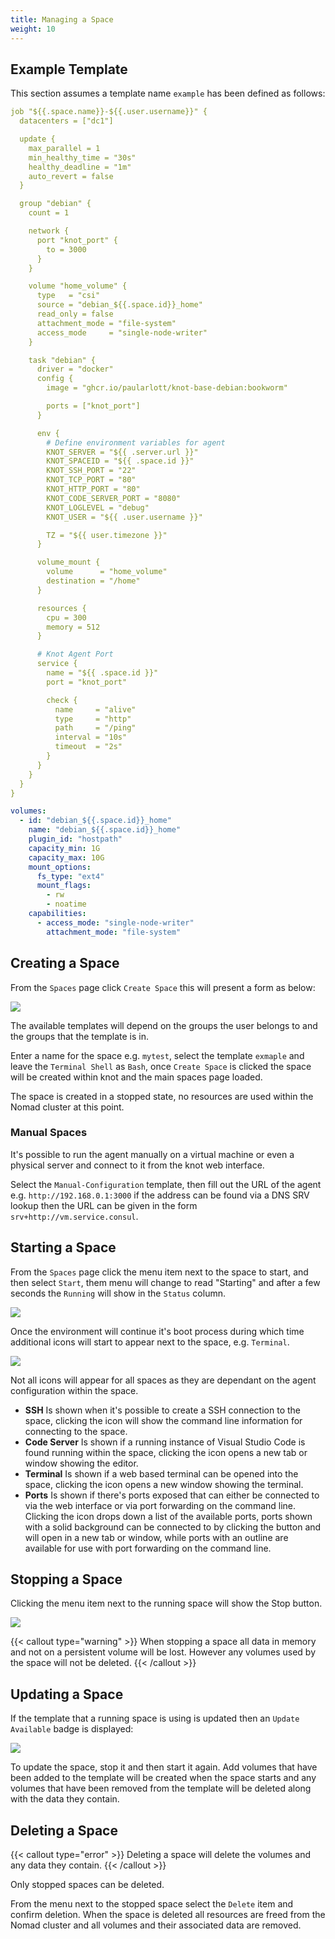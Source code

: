 ```yaml
---
title: Managing a Space
weight: 10
---
```


## Example Template

This section assumes a template name `example` has been defined as follows:

```yaml {filename=Nomad-Job}
job "${{.space.name}}-${{.user.username}}" {
  datacenters = ["dc1"]

  update {
    max_parallel = 1
    min_healthy_time = "30s"
    healthy_deadline = "1m"
    auto_revert = false
  }

  group "debian" {
    count = 1

    network {
      port "knot_port" {
        to = 3000
      }
    }

    volume "home_volume" {
      type   = "csi"
      source = "debian_${{.space.id}}_home"
      read_only = false
      attachment_mode = "file-system"
      access_mode     = "single-node-writer"
    }

    task "debian" {
      driver = "docker"
      config {
        image = "ghcr.io/paularlott/knot-base-debian:bookworm"

        ports = ["knot_port"]
      }

      env {
        # Define environment variables for agent
        KNOT_SERVER = "${{ .server.url }}"
        KNOT_SPACEID = "${{ .space.id }}"
        KNOT_SSH_PORT = "22"
        KNOT_TCP_PORT = "80"
        KNOT_HTTP_PORT = "80"
        KNOT_CODE_SERVER_PORT = "8080"
        KNOT_LOGLEVEL = "debug"
        KNOT_USER = "${{ .user.username }}"

        TZ = "${{ user.timezone }}"
      }

      volume_mount {
        volume      = "home_volume"
        destination = "/home"
      }

      resources {
        cpu = 300
        memory = 512
      }

      # Knot Agent Port
      service {
        name = "${{ .space.id }}"
        port = "knot_port"

        check {
          name     = "alive"
          type     = "http"
          path     = "/ping"
          interval = "10s"
          timeout  = "2s"
        }
      }
    }
  }
}
```

```yaml {filename=Volume-Definition}
volumes:
  - id: "debian_${{.space.id}}_home"
    name: "debian_${{.space.id}}_home"
    plugin_id: "hostpath"
    capacity_min: 1G
    capacity_max: 10G
    mount_options:
      fs_type: "ext4"
      mount_flags:
        - rw
        - noatime
    capabilities:
      - access_mode: "single-node-writer"
        attachment_mode: "file-system"
```

## Creating a Space

From the `Spaces` page click `Create Space` this will present a form as below:

![](/docs/working-with-spaces/create-space.webp)

The available templates will depend on the groups the user belongs to and the groups that the template is in.

Enter a name for the space e.g. `mytest`, select the template `exmaple` and leave the `Terminal Shell` as `Bash`, once `Create Space` is clicked the space will be created within knot and the main spaces page loaded.

The space is created in a stopped state, no resources are used within the Nomad cluster at this point.

### Manual Spaces

It's possible to run the agent manually on a virtual machine or even a physical server and connect to it from the knot web interface.

Select the `Manual-Configuration` template, then fill out the URL of the agent e.g. `http://192.168.0.1:3000` if the address can be found via a DNS SRV lookup then the URL can be given in the form `srv+http://vm.service.consul`.

## Starting a Space

From the `Spaces` page click the menu item next to the space to start, and then select `Start`, them menu will change to read "Starting" and after a few seconds the `Running` will show in the `Status` column.

![](/docs/working-with-spaces/create-space.webp)

Once the environment will continue it's boot process during which time additional icons will start to appear next to the space, e.g. `Terminal`.

![](/docs/working-with-spaces/running-space.webp)

Not all icons will appear for all spaces as they are dependant on the agent configuration within the space.

- **SSH** Is shown when it's possible to create a SSH connection to the space, clicking the icon will show the command line information for connecting to the space.
- **Code Server** Is shown if a running instance of Visual Studio Code is found running within the space, clicking the icon opens a new tab or window showing the editor.
- **Terminal** Is shown if a web based terminal can be opened into the space, clicking the icon opens a new window showing the terminal.
- **Ports** Is shown if there's ports exposed that can either be connected to via the web interface or via port forwarding on the command line. Clicking the icon drops down a list of the available ports, ports shown with a solid background can be connected to by clicking the button and will open in a new tab or window, while ports with an outline are available for use with port forwarding on the command line.

## Stopping a Space

Clicking the menu item next to the running space will show the Stop button.

![](/docs/working-with-spaces/stopping-space.webp)

{{< callout type="warning" >}}
  When stopping a space all data in memory and not on a persistent volume will be lost. However any volumes used by the space will not be deleted.
{{< /callout >}}

## Updating a Space

If the template that a running space is using is updated then an `Update Available` badge is displayed:

![](/docs/working-with-spaces/space-update.webp)

To update the space, stop it and then start it again. Add volumes that have been added to the template will be created when the space starts and any volumes that have been removed from the template will be deleted along with the data they contain.

## Deleting a Space

{{< callout type="error" >}}
  Deleting a space will delete the volumes and any data they contain.
{{< /callout >}}

Only stopped spaces can be deleted.

From the menu next to the stopped space select the `Delete` item and confirm deletion. When the space is deleted all resources are freed from the Nomad cluster and all volumes and their associated data are removed.
